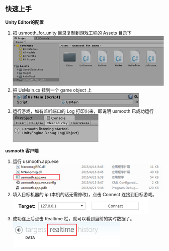 
## 快速上手

__Unity Editor的配置__

1. 把 usmooth_for_unity 目录复制到游戏工程的 Assets 目录下
    ![tut0](/docs/images/usmooth_tutor_00.png?raw=true)
2. 把 UsMain.cs 挂到一个 game object 上
    ![tut1](/docs/images/usmooth_tutor_01.png?raw=true)
3. 运行游戏，如有监听端口的 Log 打印出来，即说明 usmooth 已成功运行
    ![tut2](/docs/images/usmooth_tutor_02.png?raw=true)

__usmooth 客户端__

1. 运行 usmooth.app.exe 
    ![tut3](/docs/images/usmooth_tutor_03.png?raw=true)
2. 填入目标机器的 ip (本机的话无需修改)，点击 Connect 连接到目标游戏。
    ![tut4](/docs/images/usmooth_tutor_04.png?raw=true)
3. 成功连上后点击 Realtime 栏，就可以看到当前的实时数据了。
    ![tut5](/docs/images/usmooth_tutor_05.png?raw=true)
